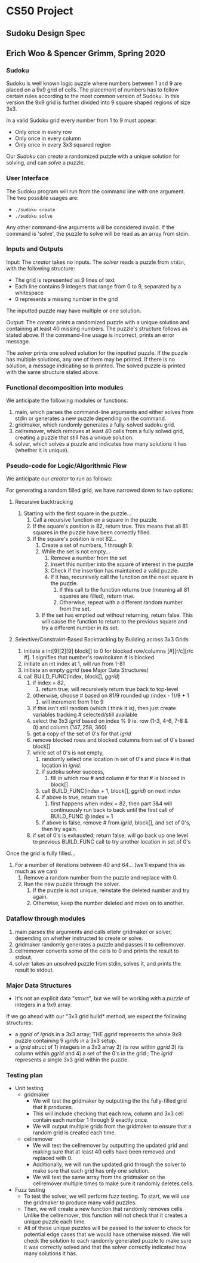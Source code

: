 # CS50 Project
## Sudoku Design Spec
## Erich Woo & Spencer Grimm, Spring 2020

### Sudoku

Sudoku is well known logic puzzle where numbers between 1 and 9 are placed on a 9x9 grid of cells. The placement of numbers has to follow certain rules according to the most common version of Sudoku. In this version the 9x9 grid is further divided into 9 square shaped regions of size 3x3.

In a valid Sudoku grid every number from 1 to 9 must appear:

* Only once in every row
* Only once in every column
* Only once in every 3x3 squared region

Our *Sudoku* can *create* a randomized puzzle with a unique solution for solving, and can *solve* a puzzle.

### User Interface

The Sudoku program will run from the command line with one argument. The two possible usages are:
 * `./sudoku create`
 * `./sudoku solve`

Any other command-line arguments will be considered invalid.
If the command is 'solve', the puzzle to solve will be read as an array from stdin.

### Inputs and Outputs

Input: The *creator* takes no inputs. The *solver* reads a puzzle from `stdin`, with the following structure:

* The grid is represented as 9 lines of text
* Each line contains 9 integers that range from 0 to 9, separated by a whitespace
* 0 represents a missing number in the grid

The inputted puzzle may have multiple or one solution.

Output: The *creator* prints a randomized puzzle with a unique solution and containing at least 40 missing numbers. The puzzle's structure follows as stated above. If the command-line usage is incorrect, prints an error message.

The *solver* prints one solved solution for the inputted puzzle. If the puzzle has multiple solutions, any one of them may be printed. If there is no solution, a message indicating so is printed. The solved puzzle is printed with the same structure stated above. 

### Functional decomposition into modules

We anticipate the following modules or functions:
  1. main, which parses the command-line arguments and either solves from stdin or generates a new puzzle depending on the command.
  2. gridmaker, which randomly generates a fully-solved sudoku grid.
  3. cellremover, which removes at least 40 cells from a fully solved grid, creating a puzzle that still has a unique solution.
  4. solver, which solves a puzzle and indicates how many solutions it has (whether it is unique).

### Pseudo-code for Logic/Algorithmic Flow

We anticipate our *creator* to run as follows:

For generating a random filled grid, we have narrowed down to two options:

 1. Recursive backtracking
    1. Starting with the first square in the puzzle...
       1. Call a recursive function on a square in the puzzle.
       2. If the square's position is 82, return true. This means that all 81 squares in the puzzle have been correctly filled.
       3. If the square's position is not 82...
          1. Create a set of numbers, 1 through 9.
          2. While the set is not empty...
             1. Remove a number from the set
             2. Insert this number into the square of interest in the puzzle
             3. Check if the insertion has maintained a valid puzzle.
             4. If it has, recursively call the function on the next square in the puzzle.
                1. If this call to the function returns true (meaning all 81 squares are filled), return true.
                2. Otherwise, repeat with a different random number from the set.
          3. If the set has emptied out without returning, return false. This will cause the function to return to the previous square and try a different number in its set.

 2. Selective/Constraint-Based Backtracking by Building across 3x3 Grids
     1. initiate a int[9][2][9] block[] to 0 for blocked row/columns [#][r/c][r/c #]. 1 signifies that number's row/column # is blocked
     2. initiate an int index at 1, will run from 1-81
     3. initiate an empty *ggrid* (see Major Data Structures)
     4. call BUILD_FUNC(index, block[], *ggrid*)
         1. if index = 82,
       	     1. return true; will recursively return true back to top-level
         2. otherwise, choose # based on 81/9 rounded up (index - 1)/9 + 1
       	     1. will increment from 1 to 9
	     2. if this isn't still random (which I think it is), then just create variables tracking # selected/still available
         3. select the 3x3 *igrid* based on index % 9 ie. row (1-3, 4-6, 7-8 & 0) and column (147, 258, 360)
         4. get a copy of the set of 0's for that *igrid*
         5. remove blocked rows and blocked columns from set of 0's based block[]
         6. while set of 0's is not empty,
       	     1. randomly select one location in set of 0's and place # in that location in *igrid*.
       	     2. if sudoku solver success,
       	         1. fill in which row # and column # for that # is blocked in block[]
	     	 2. call BUILD_FUNC(index + 1, block[], *ggrid*) on next index
	     	 3. if above is true, return true
	     	     1. first happens when index = 82, then part 3&4 will continuously run back to back until the first call of BUILD_FUNC @ index = 1
	     	 4. if above is false, remove # from *igrid*, block[], and set of 0's, then try again.
         7. if set of 0's is exhausted, return false; will go back up one level to previous BUILD_FUNC call to try another location in set of 0's
       
Once the grid is fully filled...
   1. For a number of iterations between 40 and 64... (we'll expand this as much as we can)
      1. Remove a random number from the puzzle and replace with 0.
      2. Run the new puzzle through the solver.
      	 1. If the puzzle is not unique, reinstate the deleted number and try again.
         2. Otherwise, keep the number deleted and move on to another.

### Dataflow through modules
  1. main parses the arguments and calls eitehr gridmaker or solver, depending on whether instructed to create or solve.
  2. gridmaker randomly generates a puzzle and passes it to cellremover.
  3. cellremover converts some of the cells to 0 and prints the result to stdout.
  4. solver takes an unsolved puzzle from stdin, solves it, and prints the result to stdout. 

### Major Data Structures

* It's not an explicit data "struct", but we will be working with a *puzzle* of integers in a 9x9 array.

If we go ahead with our "3x3 grid build* method, we expect the following structures:

* a *ggrid* of *igrid*s in a 3x3 array; THE *ggrid* represents the whole 9x9 puzzle containing 9 *igrid*s in a 3x3 setup.
* a *igrid* struct of 1) integers in a 3x3 array 2) its row within *ggrid* 3) its column within *ggrid* and 4) a set of the 0's in the grid ; The *igrid* represents a single 3x3 grid within the puzzle. 

### Testing plan
* Unit testing
  * gridmaker
    * We will test the gridmaker by outputting the the fully-filled grid that it produces.
    * This will include checking that each row, column and 3x3 cell contain each number 1 through 9 exactly once.
    * We will output multiple grids from the gridmaker to ensure that a random grid is created each time. 
  * cellremover
    * We will test the cellremover by outputting the updated grid and making sure that at least 40 cells have been removed and replaced with 0. 
    * Additionally, we will run the updated grid through the solver to make sure that each grid has only one solution.
    * We will test the same array from the gridmaker on the cellremover multiple times to make sure it randomly deletes cells.
* Fuzz testing
  * To test the solver, we will perform fuzz testing. To start, we will use the gridmaker to produce many valid puzzles.
  * Then, we will create a new function that randomly removes cells. Unlike the cellremover, this function will not check that it creates a unique puzzle each time. 
  * All of these unique puzzles will be passed to the solver to check for potential edge cases that we would have otherwise missed. We will check the solution to each randomly generated puzzle to make sure it was correctly solved and that the solver correctly indicated how many solutions it has. 
